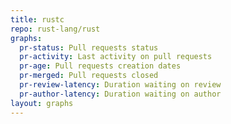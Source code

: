 ```yaml
---
title: rustc
repo: rust-lang/rust
graphs:
  pr-status: Pull requests status
  pr-activity: Last activity on pull requests
  pr-age: Pull requests creation dates
  pr-merged: Pull requests closed
  pr-review-latency: Duration waiting on review
  pr-author-latency: Duration waiting on author
layout: graphs
---
```

